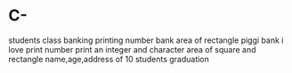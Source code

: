 # C-
students class
banking
printing number
bank
area of rectangle
piggi bank
i love
print number
print an integer and character
area of square and rectangle
name,age,address of 10 students
graduation
